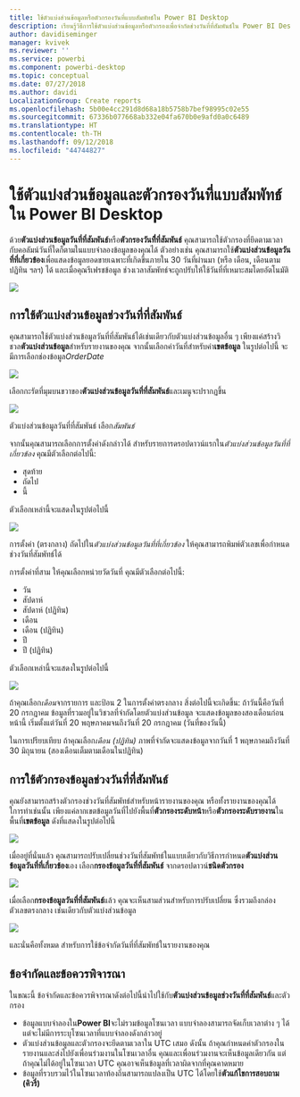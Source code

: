 ```yaml
---
title: ใช้ตัวแบ่งส่วนข้อมูลหรือตัวกรองวันที่แบบสัมพัทธ์ใน Power BI Desktop
description: เรียนรู้วิธีการใช้ตัวแบ่งส่วนข้อมูลหรือตัวกรองเพื่อจำกัดช่วงวันที่ที่สัมพันธ์ใน Power BI Desktop
author: davidiseminger
manager: kvivek
ms.reviewer: ''
ms.service: powerbi
ms.component: powerbi-desktop
ms.topic: conceptual
ms.date: 07/27/2018
ms.author: davidi
LocalizationGroup: Create reports
ms.openlocfilehash: 5b00e4cc291d8d68a18b5758b7bef98995c02e55
ms.sourcegitcommit: 67336b077668ab332e04fa670b0e9afd0a0c6489
ms.translationtype: HT
ms.contentlocale: th-TH
ms.lasthandoff: 09/12/2018
ms.locfileid: "44744827"
---
```

# <a name="use-a-relative-date-slicer-and-filter-in-power-bi-desktop"></a>ใช้ตัวแบ่งส่วนข้อมูลและตัวกรองวันที่แบบสัมพัทธ์ใน Power BI Desktop
ด้วย**ตัวแบ่งส่วนข้อมูลวันที่ที่สัมพันธ์**หรือ**ตัวกรองวันที่ี่ที่สัมพันธ์** คุณสามารถใช้ตัวกรองที่ยึดตามเวลากับคอลัมน์วันที่ใดก็ตามในแบบจำลองข้อมูลของคุณได้ ตัวอย่างเช่น คุณสามารถใช้**ตัวแบ่งส่วนข้อมูลวันที่ที่เกี่ยวข้อง**เพื่อแสดงข้อมูลยอดขายเฉพาะที่เกิดขึ้นภายใน 30 วันที่ผ่านมา (หรือ เดือน, เดือนตามปฏิทิน ฯลฯ) ได้ และเมื่อคุณรีเฟรชข้อมูล ช่วงเวลาสัมพัทธ์จะถูกปรับให้ใช้วันที่ที่เหมาะสมโดยอัตโนมัติ

![](media/desktop-slicer-filter-date-range/relative-date-range-slicer-filter_01.png)

## <a name="using-the-relative-date-range-slicer"></a>การใช้ตัวแบ่งส่วนข้อมูลช่วงวันที่ที่สัมพันธ์
คุณสามารถใช้ตัวแบ่งส่วนข้อมูลวันที่ที่สัมพันธ์ได้เช่นเดียวกับตัวแบ่งส่วนข้อมูลอื่น ๆ เพียงแค่สร้างวิชวล**ตัวแบ่งส่วนข้อมูล**สำหรับรายงานของคุณ จากนั้นเลือกค่าวันที่สำหรับค่า**เขตข้อมูล** ในรูปต่อไปนี้ จะมีการเลือกช่องข้อมูล*OrderDate*

![](media/desktop-slicer-filter-date-range/relative-date-range-slicer-filter_02.png)

เลือกกะรัตที่มุมบนขวาของ**ตัวแบ่งส่วนข้อมูลวันที่ที่สัมพันธ์**และเมนูจะปรากฏขึ้น

![](media/desktop-slicer-filter-date-range/relative-date-range-slicer-filter_03.png)

ตัวแบ่งส่วนข้อมูลวันที่ที่สัมพันธ์ เลือก*สัมพันธ์*

จากนั้นคุณสามารถเลือกการตั้งค่าดังกล่าวได้ สำหรับรายการดรอปดาวน์แรกใน*ตัวแบ่งส่วนข้อมูลวันที่ที่เกี่ยวข้อง* คุณมีตัวเลือกต่อไปนี้:

* สุดท้าย
* ถัดไป
* นี้

ตัวเลือกเหล่านี้จะแสดงในรูปต่อไปนี้

![](media/desktop-slicer-filter-date-range/relative-date-range-slicer-filter_04.png)

การตั้งค่า (ตรงกลาง) ถัดไปใน*ตัวแบ่งส่วนข้อมูลวันที่ที่เกี่ยวข้อง* ให้คุณสามารถพิมพ์ตัวเลขเพื่อกำหนดช่วงวันที่สัมพัทธ์ได้

การตั้งค่าที่สาม ให้คุณเลือกหน่วยวัดวันที่ คุณมีตัวเลือกต่อไปนี้:

* วัน
* สัปดาห์
* สัปดาห์ (ปฏิทิน)
* เดือน
* เดือน (ปฏิทิน)
* ปี
* ปี (ปฏิทิน)

ตัวเลือกเหล่านี้จะแสดงในรูปต่อไปนี้

![](media/desktop-slicer-filter-date-range/relative-date-range-slicer-filter_05.png)

ถ้าคุณเลือก*เดือน*จากรายการ และป้อน 2 ในการตั้งค่าตรงกลาง สิ่งต่อไปนี้จะเกิดขึ้น: ถ้าวันนี้คือวันที่ 20 กรกฎาคม ข้อมูลที่รวมอยู่ในวิชวลที่จำกัดโดยตัวแบ่งส่วนข้อมูล จะแสดงข้อมูลของสองเดือนก่อนหน้านี้ เริ่มตั้งแต่วันที่ 20 พฤษภาคมจนถึงวันที่ 20 กรกฎาคม (วันที่ของวันนี้)

ในการเปรียบเทียบ ถ้าคุณเลือก*เดือน (ปฏิทิน)* ภาพที่จำกัดจะแสดงข้อมูลจากวันที่ 1 พฤษภาคมถึงวันที่ 30 มิถุนายน (สองเดือนเต็มตามเดือนในปฏิทิน)

## <a name="using-the-relative-date-range-filter"></a>การใช้ตัวกรองข้อมูลช่วงวันที่ที่สัมพันธ์
คุณยังสามารถสร้างตัวกรองช่วงวันที่สัมพัทธ์สำหรับหน้ารายงานของคุณ หรือทั้งรายงานของคุณได้ ใการทำเช่นนั้น เพียงแค่ลากเขตข้อมูลวันที่ไปยังพื้นที่**ตัวกรองระดับหน้า**หรือ**ตัวกรองระดับรายงาน**ในพื้นที่**เขตข้อมูล** ดังที่แสดงในรูปต่อไปนี้

![](media/desktop-slicer-filter-date-range/relative-date-range-slicer-filter_06.png)

เมื่ออยู่ที่นั่นแล้ว คุณสามารถปรับเปลี่ยนช่วงวันที่สัมพัทธ์ในแบบเดียวกับวิธีการกำหนด**ตัวแบ่งส่วนข้อมูลวันที่ที่เกี่ยวข้อง**เอง เลือก**กรองข้อมูลวันที่ที่สัมพันธ์** จากดรอปดาวน์**ชนิดตัวกรอง**

![](media/desktop-slicer-filter-date-range/relative-date-range-slicer-filter_07.png)

เมื่อเลือก**กรองข้อมูลวันที่ที่สัมพันธ์**แล้ว คุณจะเห็นสามส่วนสำหรับการปรับเปลี่ยน ซึ่งรวมถึงกล่องตัวเลขตรงกลาง เช่นเดียวกับตัวแบ่งส่วนข้อมูล

![](media/desktop-slicer-filter-date-range/relative-date-range-slicer-filter_08.png)

และนั่นคือทั้งหมด สำหรับการใช้ข้อจำกัดวันที่ที่สัมพัทธ์ในรายงานของคุณ

## <a name="limitations-and-considerations"></a>ข้อจำกัดและข้อควรพิจารณา
ในขณะนี้ ข้อจำกัดและข้อควรพิจารณาดังต่อไปนี้นำไปใช้กับ**ตัวแบ่งส่วนข้อมูลช่วงวันที่ที่สัมพันธ์**และตัวกรอง

* ข้อมูลแบบจำลองใน**Power BI**จะไม่รวมข้อมูลโซนเวลา แบบจำลองสามารถจัดเก็บเวลาต่าง ๆ ได้ แต่จะไม่มีการระบุโซนเวลาที่แบบจำลองดังกล่าวอยู่
* ตัวแบ่งส่วนข้อมูลและตัวกรองจะยึดตามเวลาใน UTC เสมอ ดังนั้น ถ้าคุณกำหนดค่าตัวกรองในรายงานและส่งไปยังเพื่อนร่วมงานในโซนเวลาอื่น คุณและเพื่อนร่วมงานจะเห็นข้อมูลเดียวกัน แต่ถ้าคุณไม่ได้อยู่ในโซนเวลา UTC คุณอาจเห็นข้อมูลที่เวลาผิดจากที่คุณคาดหมาย
* ข้อมูลที่รวบรวมไว้ในโซนเวลาท้องถิ่นสามารถแปลงเป็น UTC ได้โดยใช้**ตัวแก้ไขการสอบถาม (คิวรี่)**

